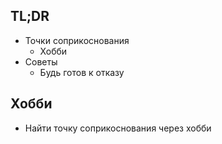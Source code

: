 ## TL;DR
- Точки соприкоснования
	- Хобби
- Советы
	- Будь готов к отказу

## Хобби
- Найти точку соприкоснования через хобби